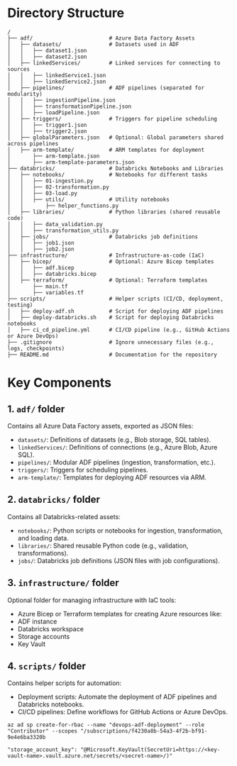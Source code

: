 
# Directory Structure
```shell
/
├── adf/                        # Azure Data Factory Assets
│   ├── datasets/               # Datasets used in ADF
│   │   ├── dataset1.json
│   │   ├── dataset2.json
│   ├── linkedServices/         # Linked services for connecting to sources
│   │   ├── linkedService1.json
│   │   ├── linkedService2.json
│   ├── pipelines/              # ADF pipelines (separated for modularity)
│   │   ├── ingestionPipeline.json
│   │   ├── transformationPipeline.json
│   │   ├── loadPipeline.json
│   ├── triggers/               # Triggers for pipeline scheduling
│   │   ├── trigger1.json
│   │   ├── trigger2.json
│   ├── globalParameters.json   # Optional: Global parameters shared across pipelines
│   ├── arm-template/           # ARM templates for deployment
│       ├── arm-template.json
│       ├── arm-template-parameters.json
├── databricks/                 # Databricks Notebooks and Libraries
│   ├── notebooks/              # Notebooks for different tasks
│   │   ├── 01-ingestion.py
│   │   ├── 02-transformation.py
│   │   ├── 03-load.py
│   │   ├── utils/              # Utility notebooks
│   │       ├── helper_functions.py
│   ├── libraries/              # Python libraries (shared reusable code)
│   │   ├── data_validation.py
│   │   ├── transformation_utils.py
│   ├── jobs/                   # Databricks job definitions
│   │   ├── job1.json
│   │   ├── job2.json
├── infrastructure/             # Infrastructure-as-code (IaC)
│   ├── bicep/                  # Optional: Azure Bicep templates
│   │   ├── adf.bicep
│   │   ├── databricks.bicep
│   ├── terraform/              # Optional: Terraform templates
│       ├── main.tf
│       ├── variables.tf
├── scripts/                    # Helper scripts (CI/CD, deployment, testing)
│   ├── deploy-adf.sh           # Script for deploying ADF pipelines
│   ├── deploy-databricks.sh    # Script for deploying Databricks notebooks
│   ├── ci_cd_pipeline.yml      # CI/CD pipeline (e.g., GitHub Actions or Azure DevOps)
├── .gitignore                  # Ignore unnecessary files (e.g., logs, checkpoints)
├── README.md                   # Documentation for the repository
```

# Key Components
## 1. `adf/` folder
 Contains all Azure Data Factory assets, exported as JSON files:
- `datasets/`: Definitions of datasets (e.g., Blob storage, SQL tables).
- `linkedServices/`: Definitions of connections (e.g., Azure Blob, Azure SQL).
- `pipelines/`: Modular ADF pipelines (ingestion, transformation, etc.).
- `triggers/`: Triggers for scheduling pipelines.
- `arm-template/`: Templates for deploying ADF resources via ARM.

## 2. `databricks/` folder
Contains all Databricks-related assets:
- `notebooks/`: Python scripts or notebooks for ingestion, transformation, and loading data.
- `libraries/`: Shared reusable Python code (e.g., validation, transformations).
- `jobs/`: Databricks job definitions (JSON files with job configurations).

## 3. `infrastructure/` folder
Optional folder for managing infrastructure with IaC tools:
- Azure Bicep or Terraform templates for creating Azure resources like:
- ADF instance
- Databricks workspace
- Storage accounts
- Key Vault

## 4. `scripts/` folder
Contains helper scripts for automation:
- Deployment scripts: Automate the deployment of ADF pipelines and Databricks notebooks.
- CI/CD pipelines: Define workflows for GitHub Actions or Azure DevOps.

```shell
az ad sp create-for-rbac --name "devops-adf-deployment" --role "Contributor" --scopes "/subscriptions/f4230a8b-54a3-4f2b-bf91-9e4e6ba3320b
```

```shell
"storage_account_key": "@Microsoft.KeyVault(SecretUri=https://<key-vault-name>.vault.azure.net/secrets/<secret-name>/)"
```
